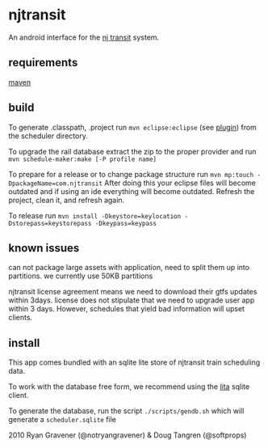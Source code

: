 # njtransit

An android interface for the [nj transit](http://www.njtransit.com/) system.

## requirements

[maven](http://maven.apache.org/download.html)

## build

To generate .classpath, .project run `mvn eclipse:eclipse` (see [plugin](http://maven.apache.org/plugins/maven-eclipse-plugin/eclipse-mojo.html)) from the scheduler directory.

To upgrade the rail database extract the zip to the proper provider and run `mvn schedule-maker:make [-P profile name]`

To prepare for a release or to change package structure run `mvn mp:touch -DpackageName=com.njtransit`
After doing this your eclipse files will become outdated and if using an ide everything will become outdated.  Refresh the project, clean it, and refresh again.  

To release run `mvn install -Dkeystore=keylocation -Dstorepass=keystorepass -Dkeypass=keypass`


## known issues

can not package large assets with application, need to split them up into partitions.  we currently use 50KB partitions

njtransit license agreement means we need to download their gtfs updates within 3days.  license does not stipulate that we need to upgrade user app within 3 days.  However, schedules that yield bad information will upset clients.  

## install

This app comes bundled with an sqlite lite store of njtransit train scheduling data. 


To work with the database free form, we recommend using the [lita](http://www.dehats.com/drupal/?q=node/58) sqlite client.

To generate the database, run the script `./scripts/gendb.sh` which will generate a `scheduler.sqlite` file

2010 Ryan Gravener (@notryangravener) & Doug Tangren (@softprops)